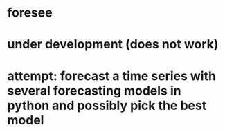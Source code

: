 # foresee
# under development (does not work)
# attempt: forecast a time series with several forecasting models in python and possibly pick the best model
